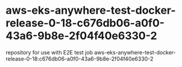 # aws-eks-anywhere-test-docker-release-0-18-c676db06-a0f0-43a6-9b8e-2f04f40e6330-2
repository for use with E2E test job aws-eks-anywhere-test-docker-release-0-18:c676db06-a0f0-43a6-9b8e-2f04f40e6330-2
